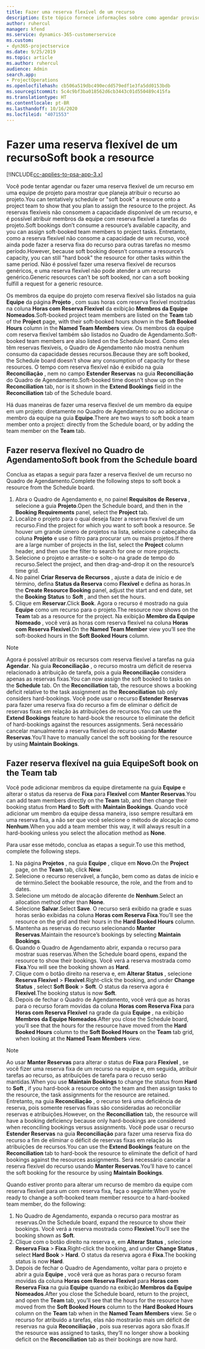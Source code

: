 ```yaml
---
title: Fazer uma reserva flexível de um recurso
description: Este tópico fornece informações sobre como agendar provisoriamente ou reservar de maneira flexível membros da equipe do projeto.
author: ruhercul
manager: kfend
ms.service: dynamics-365-customerservice
ms.custom:
- dyn365-projectservice
ms.date: 9/25/2019
ms.topic: article
ms.author: ruhercul
audience: Admin
search.app:
- ProjectOperations
ms.openlocfilehash: cb506a519dbc490ecdd579edf1e3fa5dd0153bdb
ms.sourcegitcommit: 5c4c9bf3ba018562d6cb3443c01d550489c415fa
ms.translationtype: HT
ms.contentlocale: pt-BR
ms.lasthandoff: 10/16/2020
ms.locfileid: "4071553"
---
```

# <a name="soft-book-a-resource"></a><span data-ttu-id="fdcad-103">Fazer uma reserva flexível de um recurso</span><span class="sxs-lookup"><span data-stu-id="fdcad-103">Soft book a resource</span></span>

[!INCLUDE[cc-applies-to-psa-app-3.x](../includes/cc-applies-to-psa-app-3x.md)]

<span data-ttu-id="fdcad-104">Você pode tentar agendar ou fazer uma reserva flexível de um recurso em uma equipe de projeto para mostrar que planeja atribuir o recurso ao projeto.</span><span class="sxs-lookup"><span data-stu-id="fdcad-104">You can tentatively schedule or "soft book" a resource onto a project team to show that you plan to assign the resource to the project.</span></span> <span data-ttu-id="fdcad-105">As reservas flexíveis não consomem a capacidade disponível de um recurso, e é possível atribuir membros da equipe com reserva flexível a tarefas do projeto.</span><span class="sxs-lookup"><span data-stu-id="fdcad-105">Soft bookings don’t consume a resource’s available capacity, and you can assign soft-booked team members to project tasks.</span></span> <span data-ttu-id="fdcad-106">Entretanto, como a reserva flexível não consome a capacidade de um recurso, você ainda pode fazer a reserva fixa do recurso para outras tarefas no mesmo período.</span><span class="sxs-lookup"><span data-stu-id="fdcad-106">However, because soft booking doesn’t consume a resource’s capacity, you can still "hard book" the resource for other tasks within the same period.</span></span> <span data-ttu-id="fdcad-107">Não é possível fazer uma reserva flexível de recursos genéricos, e uma reserva flexível não pode atender a um recurso genérico.</span><span class="sxs-lookup"><span data-stu-id="fdcad-107">Generic resources can’t be soft booked, nor can a soft booking fulfill a request for a generic resource.</span></span>

<span data-ttu-id="fdcad-108">Os membros da equipe do projeto com reserva flexível são listados na guia **Equipe** da página **Projeto** , com suas horas com reserva flexível mostradas na coluna **Horas com Reserva Flexível** da exibição **Membros da Equipe Nomeados**.</span><span class="sxs-lookup"><span data-stu-id="fdcad-108">Soft-booked project team members are listed on the **Team** tab of the **Project** page, with their soft-booked hours shown in the **Soft Booked Hours** column in the **Named Team Members** view.</span></span> <span data-ttu-id="fdcad-109">Os membros da equipe com reserva flexível também são listados no Quadro de Agendamento.</span><span class="sxs-lookup"><span data-stu-id="fdcad-109">Soft-booked team members are also listed on the Schedule board.</span></span> <span data-ttu-id="fdcad-110">Como eles têm reservas flexíveis, o Quadro de Agendamento não mostra nenhum consumo da capacidade desses recursos.</span><span class="sxs-lookup"><span data-stu-id="fdcad-110">Because they are soft booked, the Schedule board doesn't show any consumption of capacity for these resources.</span></span> <span data-ttu-id="fdcad-111">O tempo com reserva flexível não é exibido na guia **Reconciliação** , nem no campo **Estender Reservas** na guia **Reconciliação** do Quadro de Agendamento.</span><span class="sxs-lookup"><span data-stu-id="fdcad-111">Soft-booked time doesn’t show up on the **Reconciliation** tab, nor is it shown in the **Extend Bookings** field in the **Reconciliation** tab of the Schedule board.</span></span> 

<span data-ttu-id="fdcad-112">Há duas maneiras de fazer uma reserva flexível de um membro da equipe em um projeto: diretamente no Quadro de Agendamento ou ao adicionar o membro da equipe na guia **Equipe**.</span><span class="sxs-lookup"><span data-stu-id="fdcad-112">There are two ways to soft book a team member onto a project: directly from the Schedule board, or by adding the team member on the **Team** tab.</span></span> 

## <a name="soft-book-from-the-schedule-board"></a><span data-ttu-id="fdcad-113">Fazer reserva flexível no Quadro de Agendamento</span><span class="sxs-lookup"><span data-stu-id="fdcad-113">Soft book from the Schedule board</span></span>
<span data-ttu-id="fdcad-114">Conclua as etapas a seguir para fazer a reserva flexível de um recurso no Quadro de Agendamento.</span><span class="sxs-lookup"><span data-stu-id="fdcad-114">Complete the following steps to soft book a resource from the Schedule board.</span></span> 

1. <span data-ttu-id="fdcad-115">Abra o Quadro de Agendamento e, no painel **Requisitos de Reserva** , selecione a guia **Projeto**.</span><span class="sxs-lookup"><span data-stu-id="fdcad-115">Open the Schedule board, and then in the **Booking Requirements** panel, select the **Project** tab.</span></span>
2. <span data-ttu-id="fdcad-116">Localize o projeto para o qual deseja fazer a reserva flexível de um recurso.</span><span class="sxs-lookup"><span data-stu-id="fdcad-116">Find the project for which you want to soft book a resource.</span></span> <span data-ttu-id="fdcad-117">Se houver um grande úmero de projetos na lista, selecione o cabeçalho da coluna **Projeto** e use o filtro para procurar um ou mais projetos.</span><span class="sxs-lookup"><span data-stu-id="fdcad-117">If there are a large number of projects in the list, select the **Project** column header, and then use the filter to search for one or more projects.</span></span>
3. <span data-ttu-id="fdcad-118">Selecione o projeto e arraste-o e solte-o na grade de tempo do recurso.</span><span class="sxs-lookup"><span data-stu-id="fdcad-118">Select the project, and then drag-and-drop it on the resource’s time grid.</span></span>
5. <span data-ttu-id="fdcad-119">No painel **Criar Reserva de Recursos** , ajuste a data de início e de término, defina **Status da Reserva** como **Flexível** e defina as horas.</span><span class="sxs-lookup"><span data-stu-id="fdcad-119">In the **Create Resource Booking** panel, adjust the start and end date, set the **Booking Status** to **Soft** , and then set the hours.</span></span> 
6. <span data-ttu-id="fdcad-120">Clique em **Reservar**.</span><span class="sxs-lookup"><span data-stu-id="fdcad-120">Click **Book**.</span></span> <span data-ttu-id="fdcad-121">Agora o recurso é mostrado na guia **Equipe** como um recurso para o projeto.</span><span class="sxs-lookup"><span data-stu-id="fdcad-121">The resource now shows on the **Team** tab as a resource for the project.</span></span> <span data-ttu-id="fdcad-122">Na exibição **Membro da Equipe Nomeado** , você verá as horas com reserva flexível na coluna **Horas com Reserva Flexível**.</span><span class="sxs-lookup"><span data-stu-id="fdcad-122">On the **Named Team Member** view you’ll see the soft-booked hours in the **Soft Booked Hours** column.</span></span>

> [!NOTE]
> <span data-ttu-id="fdcad-123">Agora é possível atribuir os recursos com reserva flexível a tarefas na guia **Agendar**. Na guia **Reconciliação** , o recurso mostra um déficit de reserva relacionado à atribuição de tarefa, pois a guia **Reconciliação** considera apenas as reservas fixas.</span><span class="sxs-lookup"><span data-stu-id="fdcad-123">You can now assign the soft booked to tasks on the **Schedule** tab. On the **Reconciliation** tab, the resource shows a booking deficit relative to the task assignment as the **Reconciliation** tab only considers hard-bookings.</span></span> <span data-ttu-id="fdcad-124">Você pode usar o recurso **Estender Reservas** para fazer uma reserva fixa do recurso a fim de eliminar o déficit de reservas fixas em relação às atribuições de recursos.</span><span class="sxs-lookup"><span data-stu-id="fdcad-124">You can use the **Extend Bookings** feature to hard-book the resource to eliminate the deficit of hard-bookings against the resources assignments.</span></span> <span data-ttu-id="fdcad-125">Será necessário cancelar manualmente a reserva flexível do recurso usando **Manter Reservas**.</span><span class="sxs-lookup"><span data-stu-id="fdcad-125">You’ll have to manually cancel the soft booking for the resource by using **Maintain Bookings**.</span></span>

## <a name="soft-book-on-the-team-tab"></a><span data-ttu-id="fdcad-126">Fazer reserva flexível na guia Equipe</span><span class="sxs-lookup"><span data-stu-id="fdcad-126">Soft book on the Team tab</span></span>

<span data-ttu-id="fdcad-127">Você pode adicionar membros da equipe diretamente na guia **Equipe** e alterar o status da reserva de **Fixa** para **Flexível** com **Manter Reservas**.</span><span class="sxs-lookup"><span data-stu-id="fdcad-127">You can add team members directly on the **Team** tab, and then change their booking status from **Hard** to **Soft** with **Maintain Bookings**.</span></span> <span data-ttu-id="fdcad-128">Quando você adicionar um membro da equipe dessa maneira, isso sempre resultará em uma reserva fixa, a não ser que você selecione o método de alocação como **Nenhum**.</span><span class="sxs-lookup"><span data-stu-id="fdcad-128">When you add a team member this way, it will always result in a hard-booking unless you select the allocation method as **None**.</span></span>

<span data-ttu-id="fdcad-129">Para usar esse método, conclua as etapas a seguir.</span><span class="sxs-lookup"><span data-stu-id="fdcad-129">To use this method, complete the following steps.</span></span>

1. <span data-ttu-id="fdcad-130">Na página **Projetos** , na guia **Equipe** , clique em **Novo**.</span><span class="sxs-lookup"><span data-stu-id="fdcad-130">On the **Project** page, on the **Team** tab, click **New**.</span></span>
2. <span data-ttu-id="fdcad-131">Selecione o recurso reservável, a função, bem como as datas de início e de término.</span><span class="sxs-lookup"><span data-stu-id="fdcad-131">Select the bookable resource, the role, and the from and to dates.</span></span>
3. <span data-ttu-id="fdcad-132">Selecione um método de alocação diferente de **Nenhum**.</span><span class="sxs-lookup"><span data-stu-id="fdcad-132">Select an allocation method other than **None**.</span></span>
4. <span data-ttu-id="fdcad-133">Selecione **Salvar**.</span><span class="sxs-lookup"><span data-stu-id="fdcad-133">Select **Save**.</span></span> <span data-ttu-id="fdcad-134">O recurso será exibido na grade e suas horas serão exibidas na coluna **Horas com Reserva Fixa**.</span><span class="sxs-lookup"><span data-stu-id="fdcad-134">You’ll see the resource on the grid and their hours in the **Hard Booked Hours** column.</span></span>
5. <span data-ttu-id="fdcad-135">Mantenha as reservas do recurso selecionando **Manter Reservas**.</span><span class="sxs-lookup"><span data-stu-id="fdcad-135">Maintain the resource’s bookings by selecting **Maintain Bookings**.</span></span>
6. <span data-ttu-id="fdcad-136">Quando o Quadro de Agendamento abrir, expanda o recurso para mostrar suas reservas.</span><span class="sxs-lookup"><span data-stu-id="fdcad-136">When the Schedule board opens, expand the resource to show their bookings.</span></span> <span data-ttu-id="fdcad-137">Você verá a reserva mostrada como **Fixa**.</span><span class="sxs-lookup"><span data-stu-id="fdcad-137">You will see the booking shown as **Hard**.</span></span>
7. <span data-ttu-id="fdcad-138">Clique com o botão direito na reserva e, em **Alterar Status** , selecione **Reserva Flexível** \> **Flexível**.</span><span class="sxs-lookup"><span data-stu-id="fdcad-138">Right-click the booking, and under **Change Status** , select **Soft Book** \> **Soft**.</span></span> <span data-ttu-id="fdcad-139">O status da reserva agora é **Flexível**.</span><span class="sxs-lookup"><span data-stu-id="fdcad-139">The booking status is now **Soft**.</span></span>
8. <span data-ttu-id="fdcad-140">Depois de fechar o Quadro de Agendamento, você verá que as horas para o recurso foram movidas da coluna **Horas com Reserva Fixa** para **Horas com Reserva Flexível** na grade da guia **Equipe** , na exibição **Membros da Equipe Nomeados**.</span><span class="sxs-lookup"><span data-stu-id="fdcad-140">After you close the Schedule board, you’ll see that the hours for the resource have moved from the **Hard Booked Hours** column to the **Soft Booked Hours** on the **Team** tab grid, when looking at the **Named Team Members** view.</span></span>

> [!NOTE]
> <span data-ttu-id="fdcad-141">Ao usar **Manter Reservas** para alterar o status de **Fixa** para **Flexível** , se você fizer uma reserva fixa de um recurso na equipe e, em seguida, atribuir tarefas ao recurso, as atribuições de tarefa para o recuso serão mantidas.</span><span class="sxs-lookup"><span data-stu-id="fdcad-141">When you use **Maintain Bookings** to change the status from **Hard** to **Soft** , if you hard-book a resource onto the team and then assign tasks to the resource, the task assignments for the resource are retained.</span></span> <span data-ttu-id="fdcad-142">Entretanto, na guia **Reconciliação** , o recurso terá uma deficiência de reserva, pois somente reservas fixas são consideradas ao reconciliar reservas e atribuições.</span><span class="sxs-lookup"><span data-stu-id="fdcad-142">However, on the **Reconciliation** tab, the resource will have a booking deficiency because only hard-bookings are considered when reconciling bookings versus assignments.</span></span> <span data-ttu-id="fdcad-143">Você pode usar o recurso **Estender Reservas** na guia **Reconciliação** para fazer uma reserva fixa do recurso a fim de eliminar o déficit de reservas fixas em relação às atribuições de recursos.</span><span class="sxs-lookup"><span data-stu-id="fdcad-143">You can use the **Extend Bookings** feature on the **Reconciliation** tab to hard-book the resource to eliminate the deficit of hard bookings against the resources assignments.</span></span> <span data-ttu-id="fdcad-144">Será necessário cancelar a reserva flexível do recurso usando **Manter Reservas**.</span><span class="sxs-lookup"><span data-stu-id="fdcad-144">You’ll have to cancel the soft booking for the resource by using **Maintain Bookings**.</span></span>

<span data-ttu-id="fdcad-145">Quando estiver pronto para alterar um recurso de membro da equipe com reserva flexível para um com reserva fixa, faça o seguinte:</span><span class="sxs-lookup"><span data-stu-id="fdcad-145">When you’re ready to change a soft-booked team member resource to a hard-booked team member, do the following:</span></span>

1. <span data-ttu-id="fdcad-146">No Quadro de Agendamento, expanda o recurso para mostrar as reservas.</span><span class="sxs-lookup"><span data-stu-id="fdcad-146">On the Schedule board, expand the resource to show their bookings.</span></span> <span data-ttu-id="fdcad-147">Você verá a reserva mostrada como **Flexível**.</span><span class="sxs-lookup"><span data-stu-id="fdcad-147">You’ll see the booking shown as **Soft**.</span></span>
2. <span data-ttu-id="fdcad-148">Clique com o botão direito na reserva e, em **Alterar Status** , selecione **Reserva Fixa** \> **Fixa**.</span><span class="sxs-lookup"><span data-stu-id="fdcad-148">Right-click the booking, and under **Change Status** , select **Hard Book** \> **Hard**.</span></span> <span data-ttu-id="fdcad-149">O status da reserva agora é **Fixa**.</span><span class="sxs-lookup"><span data-stu-id="fdcad-149">The booking status is now **Hard**.</span></span>
3. <span data-ttu-id="fdcad-150">Depois de fechar o Quadro de Agendamento, voltar para o projeto e abrir a guia **Equipe** , você verá que as horas para o recurso foram movidas da coluna **Horas com Reserva Flexível** para **Horas com Reserva Fixa** na guia **Equipe** quando na exibição **Membros da Equipe Nomeados**.</span><span class="sxs-lookup"><span data-stu-id="fdcad-150">After you close the Schedule board, return to the project, and open the **Team** tab, you’ll see that the hours for the resource have moved from the **Soft Booked Hours** column to the **Hard Booked Hours** column on the **Team** tab when in the **Named Team Members** view.</span></span> <span data-ttu-id="fdcad-151">Se o recurso for atribuído a tarefas, elas não mostrarão mais um déficit de reservas na guia **Reconciliação** , pois sua reservas agora são fixas.</span><span class="sxs-lookup"><span data-stu-id="fdcad-151">If the resource was assigned to tasks, they’ll no longer show a booking deficit on the **Reconciliation** tab as their bookings are now hard.</span></span>

